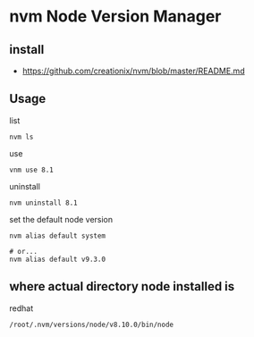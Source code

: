 # nvm Node Version Manager

## install

* https://github.com/creationix/nvm/blob/master/README.md

## Usage

list

```
nvm ls
```

use

```
vnm use 8.1
```

uninstall

```
nvm uninstall 8.1
```

set the default node version

```
nvm alias default system

# or...
nvm alias default v9.3.0

```

## where actual directory node installed is

redhat

```
/root/.nvm/versions/node/v8.10.0/bin/node
```